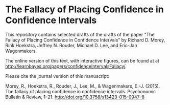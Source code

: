 # The Fallacy of Placing Confidence in Confidence Intervals
This repository contains selected drafts of the drafts of the paper "The Fallacy of Placing Confidence in Confidence Intervals" by Richard D. Morey, Rink Hoekstra, Jeffrey N. Rouder, Michael D. Lee, and Eric-Jan Wagenmakers.

The online version of this text, with interactive figures, can be found at at http://learnbayes.org/papers/confidenceIntervalsFallacy/.

Please cite the journal version of this manuscript: 

Morey, R., Hoekstra, R., Rouder, J., Lee, M., & Wagenmakers, E.-J. (2015). The fallacy of placing confidence in confidence intervals. Psychonomic Bulletin & Review, 1–21. http://doi.org/10.3758/s13423-015-0947-8

